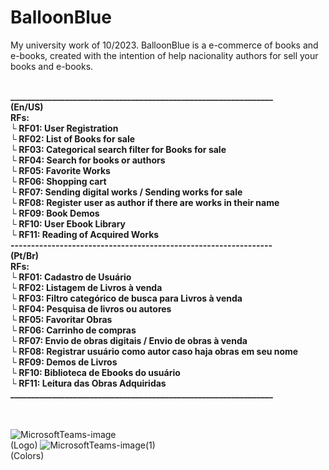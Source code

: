 # BalloonBlue
My university work of 10/2023. BalloonBlue is a e-commerce of books and e-books, created with the intention of help nacionality authors for sell your books and e-books.
<br><br>

**_______________________________________________________________<br>
(En/US)<br>
RFs:<br>
└ RF01: User Registration <br>
└ RF02: List of Books for sale<br>
└ RF03: Categorical search filter for Books for sale<br>
└ RF04: Search for books or authors<br>
└ RF05: Favorite Works<br>
└ RF06: Shopping cart<br>
└ RF07: Sending digital works / Sending works for sale<br>
└ RF08: Register user as author if there are works in their name<br>
└ RF09: Book Demos<br>
└ RF10: User Ebook Library<br>
└ RF11: Reading of Acquired Works<br>
----------------------------------------------------------------<br>
(Pt/Br)<br>
RFs:<br>
└ RF01: Cadastro de Usuário<br>
└ RF02: Listagem de Livros à venda<br>
└ RF03: Filtro categórico de busca para Livros à venda<br>
└ RF04: Pesquisa de livros ou autores<br>
└ RF05: Favoritar Obras<br>
└ RF06: Carrinho de compras<br>
└ RF07: Envio de obras digitais / Envio de obras à venda<br>
└ RF08: Registrar usuário como autor caso haja obras em seu nome<br>
└ RF09: Demos de Livros<br>
└ RF10: Biblioteca de Ebooks do usuário<br>
└ RF11: Leitura das Obras Adquiridas<br>
_______________________________________________________________<br>**
<br><br>

![MicrosoftTeams-image](https://github.com/HenryCJr/BalloonBlue/assets/104084891/49530109-34c7-49eb-8180-046525ace9a4)<br>(Logo)
![MicrosoftTeams-image(1)](https://github.com/HenryCJr/BalloonBlue/assets/104084891/4ff361a8-57cd-4cc3-9bf7-116fc38bcb78)<br>(Colors)

